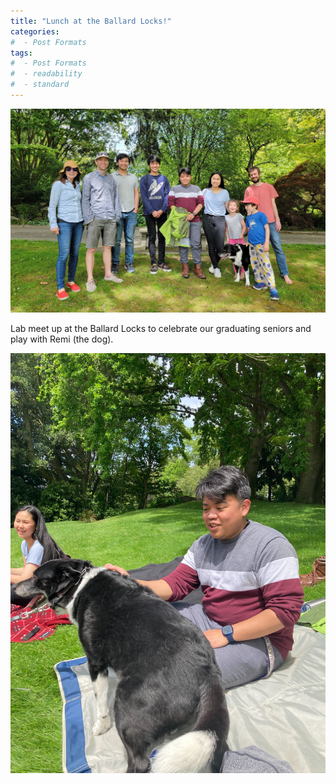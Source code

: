 ```yaml
---
title: "Lunch at the Ballard Locks!"
categories:
#  - Post Formats
tags:
#  - Post Formats
#  - readability
#  - standard
---
```

![Ballard locks](/assets/images/Ballard-locks-2022.jpg)

Lab meet up at the Ballard Locks to celebrate our graduating seniors and play with Remi (the dog).

![Remi and Elgene](/assets/images/Ballard-locks-remi.jpg)